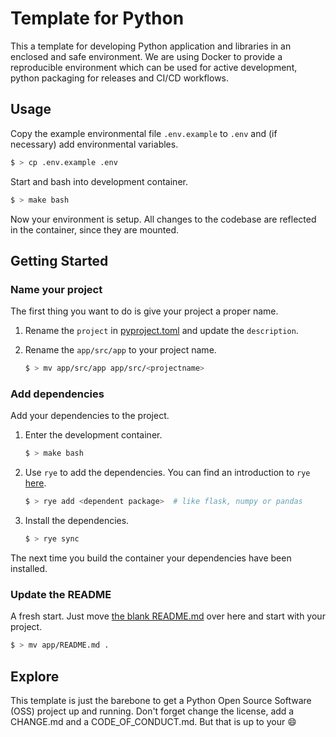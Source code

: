 # Template for Python

This a template for developing Python application and libraries in an enclosed
and safe environment. We are using Docker to provide a reproducible environment
which can be used for active development, python packaging for releases and
CI/CD workflows.

## Usage

Copy the example environmental file `.env.example` to `.env` and (if necessary)
add environmental variables.
```bash
$ > cp .env.example .env
```

Start and bash into development container.
```bash
$ > make bash
```

Now your environment is setup. All changes to the codebase are reflected in the
container, since they are mounted.

## Getting Started

### Name your project

The first thing you want to do is give your project a proper name.

1. Rename the `project` in [pyproject.toml](./app/pyproject.toml) and update the `description`.
2. Rename the `app/src/app` to your project name.

    ```bash
    $ > mv app/src/app app/src/<projectname>
    ```

### Add dependencies

Add your dependencies to the project.

1. Enter the development container.

    ```bash
    $ > make bash
    ```

2. Use `rye` to add the dependencies. You can find an introduction to `rye` [here](https://rye-up.com/guide/).

    ```bash
    $ > rye add <dependent package>  # like flask, numpy or pandas
    ```

3. Install the dependencies.

    ```bash
    $ > rye sync
    ```

The next time you build the container your dependencies have been installed.

### Update the README

A fresh start. Just move [the blank README.md](./app/README.md) over here and
start with your project.

```bash
$ > mv app/README.md .
```

## Explore

This template is just the barebone to get a Python Open Source Software (OSS)
project up and running. Don't forget change the license, add a CHANGE.md and
a CODE_OF_CONDUCT.md. But that is up to your :smile:
